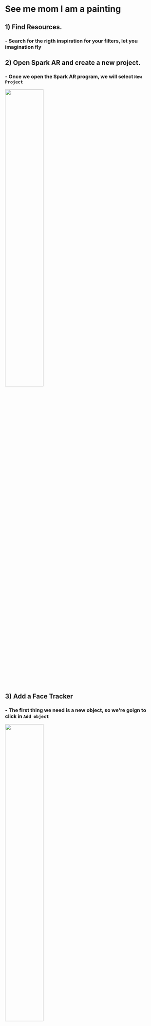 # See me mom I am a painting

## 1) Find Resources.

### - Search for the rigth inspiration for your filters, let you imagination fly

## 2) Open Spark AR and create a new project.

### - Once we open the Spark AR program, we will select ```New Project```

<img src="https://github.com/L3ts-H4ck/CommunityChallenge-Spark-English/blob/main/tutorials/03-source/FaceTracker3D_1.jpg?raw=true" width="50%">

## 3) Add a Face Tracker

### - The first thing we need is a new object, so we're goign to click in ```Add object```

<img src="https://github.com/L3ts-H4ck/CommunityChallenge-Spark-English/blob/main/tutorials/03-source/FaceTracker3D_2.jpg?raw=true" width="50%">

### - We need a canvas, and inside the canvas 2 rectangles

<img src="https://github.com/L3ts-H4ck/CommunityChallenge-Spark-English/blob/main/tutorials/03-source/FaceTracker3D_3.jpg?raw=true" width="50%">

### - We will change the name of the rectangles to ```user``` and ```bg```, also make sure that on the material you have selected the 3D object.

<img src="https://github.com/L3ts-H4ck/CommunityChallenge-Spark-English/blob/main/tutorials/03-source/FaceTracker3D_5.jpg?raw=true" width="50%">

### - On this same properties, make sure you have the ```visible``` option checked and the ```position``` in ```Fill Height```

<img src="https://github.com/L3ts-H4ck/CommunityChallenge-Spark-English/blob/main/tutorials/03-source/FaceTracker3D_7.jpg?raw=true" width="50%">

### - Now we'll go to the camera, once selected, we can change its properties.

<img src="https://github.com/L3ts-H4ck/CommunityChallenge-Spark-English/blob/main/tutorials/03-source/FaceTracker_8.jpg?raw=true" width="50%">

### - In ```texture``` we'll choose ```cameraTexture0``` and in ```Segmentation``` => ```Person```

<img src="https://github.com/L3ts-H4ck/CommunityChallenge-Spark-English/blob/main/tutorials/03-source/FaceTracker_9.jpg?raw=true" width="50%">

### - For the rectangle ``user``, we'll add a new ``material``. Called it ``user`` and change its properties: 
- ``Shader Type`` => ``Flat``
- ``STexture`` => ``CameraTexture0``
- ``Alpha`` => Checked

<img src="https://github.com/L3ts-H4ck/CommunityChallenge-Spark-English/blob/main/tutorials/03-source/FaceTracker_10.jpg?raw=true" width="50%">

### - Once we have the ``Alpha`` option selected, we choose the texture we want, in this case we'll select ``personSegmentationMaskTexture0``

<img src="https://github.com/L3ts-H4ck/CommunityChallenge-Spark-English/blob/main/tutorials/03-source/FaceTracker_11.jpg?raw=true" width="50%">

### - The screen has to look like this.

<img src="https://github.com/L3ts-H4ck/CommunityChallenge-Spark-English/blob/main/tutorials/03-source/FaceTracker_12.jpg?raw=true" width="50%">

### - Now its the turn of the other rectangle, we'll add a brand new material

<img src="https://github.com/L3ts-H4ck/CommunityChallenge-Spark-English/blob/main/tutorials/03-source/FaceTracker_13.jpg?raw=true" width="50%">

### - For this material we new a new texture. We'll selected now the background we want.

<img src="https://github.com/L3ts-H4ck/CommunityChallenge-Spark-English/blob/main/tutorials/03-source/FaceTracker_14.jpg?raw=true" width="50%">

### - The next thing is to add the ``Face Tracker`` for our filter.

<img src="https://github.com/L3ts-H4ck/CommunityChallenge-Spark-English/blob/main/tutorials/03-source/FaceTracker_15.jpg?raw=true" width="50%">

### - This is the fun part, we will start adding our assets.

<img src="https://github.com/L3ts-H4ck/CommunityChallenge-Spark-English/blob/main/tutorials/03-source/FaceTracker_16.jpg?raw=true" width="50%">

### - We select ``import from computer``

<img src="https://github.com/L3ts-H4ck/CommunityChallenge-Spark-English/blob/main/tutorials/03-source/FaceTracker_17.jpg?raw=true" width="50%">

### - For this we had prepared our own assets, you can do it to, or just use the ones we are using to.

<img src="https://github.com/L3ts-H4ck/CommunityChallenge-Spark-English/blob/main/tutorials/03-source/FaceTracker_18.jpg?raw=true" width="50%">

### - On the files we just upload, there is this one that contains the head of our mask.

<img src="https://github.com/L3ts-H4ck/CommunityChallenge-Spark-English/blob/main/tutorials/03-source/FaceTracker_19.jpg?raw=true" width="50%">

### - We need to drag it to our ``Face Tracker`` so we can use it.

<img src="https://github.com/L3ts-H4ck/CommunityChallenge-Spark-English/blob/main/tutorials/03-source/FaceTracker_20.jpg?raw=true" width="50%">

### - We repeat this same process for the hat.

<img src="https://github.com/L3ts-H4ck/CommunityChallenge-Spark-English/blob/main/tutorials/03-source/FaceTracker_21.jpg?raw=true" width="50%">

### - Now we have a head with a little hat

<img src="https://github.com/L3ts-H4ck/CommunityChallenge-Spark-English/blob/main/tutorials/03-source/FaceTracker_22.jpg?raw=true" width="50%">

### - And once again, but now with the apple

<img src="https://github.com/L3ts-H4ck/CommunityChallenge-Spark-English/blob/main/tutorials/03-source/FaceTracker_23.jpg?raw=true" width="50%">

### - We'll move the apple to the front of all the other ones, you can do this with the selection tool on the top of the screen.

<img src="https://github.com/L3ts-H4ck/CommunityChallenge-Spark-English/blob/main/tutorials/03-source/FaceTracker_24.jpg?raw=true" width="50%">

### - We have now all the assets we need, we just have to change their colors, for that we need to change the ``Blend Mode`` => ``Replace`` and the ``Opacity`` => 100%

<img src="https://github.com/L3ts-H4ck/CommunityChallenge-Spark-English/blob/main/tutorials/03-source/FaceTracker_25.jpg?raw=true" width="50%">




<img src="https://github.com/L3ts-H4ck/CommunityChallenge-Spark-English/blob/main/tutorials/03-source/FaceTracker_26.jpg?raw=true" width="50%">
<img src="https://github.com/L3ts-H4ck/CommunityChallenge-Spark-English/blob/main/tutorials/03-source/FaceTracker_27.jpg?raw=true" width="50%">
<img src="https://github.com/L3ts-H4ck/CommunityChallenge-Spark-English/blob/main/tutorials/03-source/FaceTracker_28.jpg?raw=true" width="50%">






## 4) Add the 3d elemets inside the facetracker

## 5) Fix the 3d Elements

## 6) Prepare and Testing

